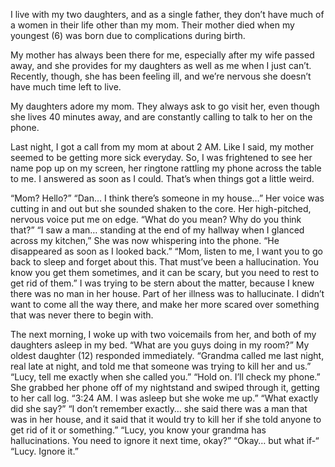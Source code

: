 I live with my two daughters, and as a single father, they don’t have much of a women in their life other than my mom. Their mother died when my youngest (6) was born due to complications during birth. 

My mother has always been there for me, especially after my wife passed away, and she provides for my daughters as well as me when I just can’t. Recently, though, she has been feeling ill, and we’re nervous she doesn’t have much time left to live.

My daughters adore my mom. They always ask to go visit her, even though she lives 40 minutes away, and are constantly calling to talk to her on the phone. 
      
Last night, I got a call from my mom at about 2 AM. Like I said, my mother seemed to be getting more sick everyday. So, I was frightened to see her name pop up on my screen, her ringtone rattling my phone across the table to me. I answered as soon as I could. That’s when things got a little weird.

“Mom? Hello?” 
“Dan… I think there’s someone in my house…” Her voice was cutting in and out but she sounded shaken to the core. Her high-pitched, nervous voice put me on edge.
“What do you mean? Why do you think that?”
“I saw a man… standing at the end of my hallway when I glanced across my kitchen,” She was now whispering into the phone. “He disappeared as soon as I looked back.”
“Mom, listen to me, I want you to go back to sleep and forget about this. That must’ve been a hallucination. You know you get them sometimes, and it can be scary, but you need to rest to get rid of them.” I was trying to be stern about the matter, because I knew there was no man in her house. Part of her illness was to hallucinate. I didn’t want to come all the way there, and make her more scared over something that was never there to begin with.

The next morning, I woke up with two voicemails from her, and both of my daughters asleep in my bed. “What are you guys doing in my room?” My oldest daughter (12) responded immediately.
“Grandma called me last night, real late at night, and told me that someone was trying to kill her and us.” 
“Lucy, tell me exactly when she called you.”
“Hold on. I’ll check my phone.” She grabbed her phone off of my nightstand and swiped through it, getting to her call log. 
“3:24 AM. I was asleep but she woke me up.”
“What exactly did she say?” 
“I don’t remember exactly… she said there was a man that was in her house, and it said that it would try to kill her if she told anyone to get rid of it or something.”
“Lucy, you know your grandma has hallucinations. You need to ignore it next time, okay?”
“Okay… but what if-“
“Lucy. Ignore it.”